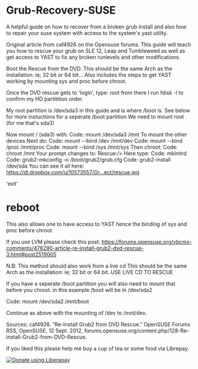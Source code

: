 # Grub-Recovery-SUSE
A helpful guide on how to recover from a broken grub install and also how to repair your suse system with access to the system's yast utility.

Original article from caf4926 on the Opensuse forums.  This guide will teach you how to rescue your grub on SLE 12, Leap and Tumbleweed as well as get access to YAST to fix any broken runlevels and other modifications.  

Boot the Rescue from the DVD. This should be the same Arch as the installation: ie; 32 bit or 64 bit...
Also includes the steps to get YAST working by mounting sys and proc before chroot.


Once the DVD rescue gets to 'login', type: root
from there I run fdisk -l to confirm my HD partitition order.

My root partition is /dev/sda3 in this guide and is where /boot is.
See below for more instuctions for a seperate /boot partition
We need to mount root (for me that's sda3)

Now mount / (sda3) with:
Code:
mount /dev/sda3 /mnt
To mount the other devices
Next do:
Code:
mount --bind /dev /mnt/dev
Code:
mount --bind /proc /mnt/proc
Code:
mount --bind /sys /mnt/sys
Then chroot:
Code:
chroot /mnt
Your prompt changes to: Rescue:/>
Here type: 
Code:
mkinitrd
Code:
grub2-mkconfig -o /boot/grub2/grub.cfg
Code:
grub2-install /dev/sda
You can see it all here: https://dl.dropbox.com/u/10573557/Gr...ect/rescue.jpg

'exit'
# reboot

This also allows one to have access to YAST hence the binding of sys and proc before chroot.

If you use LVM please check this post: https://forums.opensuse.org/vbcms-comments/478290-article-re-install-grub2-dvd-rescue-3.html#post2519005

N.B: This method should also work from a live cd
This should be the same Arch as the installation: ie; 32 bit or 64 bit..USE LIVE CD TO RESCUE

If you have a seperate /boot partition you will also need to mount that before you chroot.
in this example /boot will be in /dev/sda2

Code:
mount /dev/sda2 /mnt/boot

Continue as above with the mounting of /dev to /mnt/dev.


Sources: 
caf4926. “Re-Install Grub2 from DVD Rescue.” OpenSUSE Forums RSS, OpenSUSE, 12 Sept. 2012, forums.opensuse.org/content.php/128-Re-install-Grub2-from-DVD-Rescue.

If you liked this please help me buy a cup of tea or some food via Librepay.


<noscript><a href="https://liberapay.com/Mir/donate"><img alt="Donate using Liberapay" src="https://liberapay.com/assets/widgets/donate.svg"></a></noscript>
